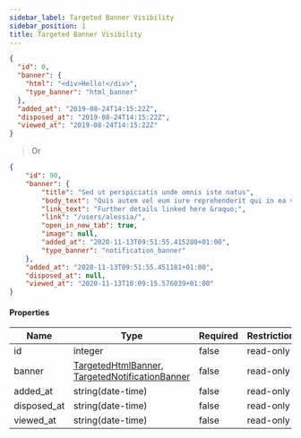 ```yaml
---
sidebar_label: Targeted Banner Visibility
sidebar_position: 1
title: Targeted Banner Visibility
---
```


```json
{
  "id": 0,
  "banner": {
    "html": "<div>Hello!</div>",
    "type_banner": "html_banner"
  },
  "added_at": "2019-08-24T14:15:22Z",
  "disposed_at": "2019-08-24T14:15:22Z",
  "viewed_at": "2019-08-24T14:15:22Z"
}
```

> Or

```json
{
    "id": 90,
    "banner": {
        "title": "Sed ut perspiciatis unde omnis iste natus",
        "body_text": "Quis autem vel eum iure reprehenderit qui in ea voluptate velit esse quam nihil molestiae consequatur, vel illum qui dolorem eum fugiat quo voluptas nulla pariatur est hora nihi?",
        "link_text": "Further details linked here &raquo;",
        "link": "/users/alessia/",
        "open_in_new_tab": true,
        "image": null,
        "added_at": "2020-11-13T09:51:55.415280+01:00",
        "type_banner": "notification_banner"
    },
    "added_at": "2020-11-13T09:51:55.451181+01:00",
    "disposed_at": null,
    "viewed_at": "2020-11-13T10:09:15.576039+01:00"
}

```

#### Properties

|Name|Type|Required|Restrictions|Description|
|---|---|---|---|---|
|id|integer|false|read-only|none|
|banner|[TargetedHtmlBanner](#schematargetedhtmlbanner), [TargetedNotificationBanner](#schematargetednotificationbanner)|false|read-only|none|
|added_at|string(date-time)|false|read-only|none|
|disposed_at|string(date-time)|false|read-only|none|
|viewed_at|string(date-time)|false|read-only|none|
